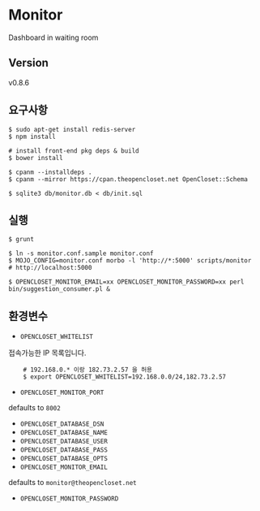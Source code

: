 # Monitor #

Dashboard in waiting room

## Version ##

v0.8.6

## 요구사항 ##

    $ sudo apt-get install redis-server
    $ npm install

    # install front-end pkg deps & build
    $ bower install

    $ cpanm --installdeps .
    $ cpanm --mirror https://cpan.theopencloset.net OpenCloset::Schema

    $ sqlite3 db/monitor.db < db/init.sql

## 실행 ##

    $ grunt

    $ ln -s monitor.conf.sample monitor.conf
    $ MOJO_CONFIG=monitor.conf morbo -l 'http://*:5000' scripts/monitor    # http://localhost:5000

    $ OPENCLOSET_MONITOR_EMAIL=xx OPENCLOSET_MONITOR_PASSWORD=xx perl bin/suggestion_consumer.pl &
## 환경변수 ##

- `OPENCLOSET_WHITELIST`

접속가능한 IP 목록입니다.

        # 192.168.0.* 이랑 182.73.2.57 을 허용
        $ export OPENCLOSET_WHITELIST=192.168.0.0/24,182.73.2.57

- `OPENCLOSET_MONITOR_PORT`

defaults to `8002`

- `OPENCLOSET_DATABASE_DSN`
- `OPENCLOSET_DATABASE_NAME`
- `OPENCLOSET_DATABASE_USER`
- `OPENCLOSET_DATABASE_PASS`
- `OPENCLOSET_DATABASE_OPTS`
- `OPENCLOSET_MONITOR_EMAIL`

defaults to `monitor@theopencloset.net`

- `OPENCLOSET_MONITOR_PASSWORD`

